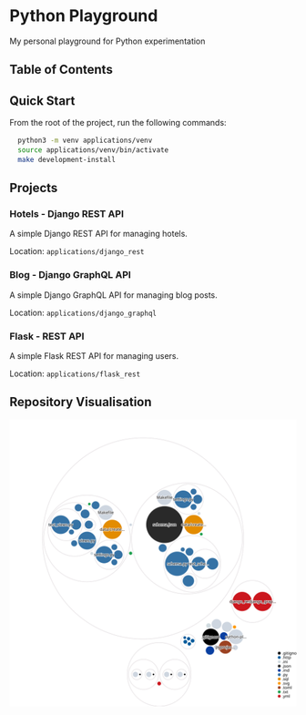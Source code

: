 # Python Playground

My personal playground for Python experimentation

## Table of Contents

## Quick Start

From the root of the project, run the following commands:

```bash
  python3 -m venv applications/venv
  source applications/venv/bin/activate
  make development-install
```

## Projects

### Hotels - Django REST API

A simple Django REST API for managing hotels.

Location: `applications/django_rest`

### Blog - Django GraphQL API

A simple Django GraphQL API for managing blog posts.

Location: `applications/django_graphql`

### Flask - REST API

A simple Flask REST API for managing users.

Location: `applications/flask_rest`

## Repository Visualisation

![Visualization of the codebase](./repository-visualisation.svg)
